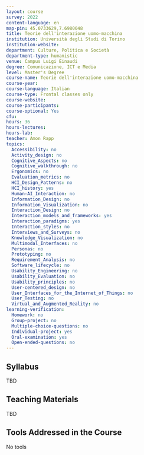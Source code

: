 ```yaml
---
layout: course
survey: 2022
content-language: en
map-pin: 45.0733629,7.6980048
title: Teorie dell'interazione uomo-macchina
institution: Università degli Studi di Torino
institution-website:  
department: Culture, Politica e Società
department-type: humanistic
venue: Campus Luigi Einaudi
degree: Comunicazione, ICT e Media
level: Master's Degree
course-name: Teorie dell'interazione uomo-macchina
course-year: 
course-language: Italian
course-type: Frontal classes only
course-website: 
course-participants: 
course-optional: Yes
cfu: 
hours: 36
hours-lectures: 
hours-lab: 
teacher: Amon Rapp
topics: 
  Accessibility: no
  Activity_design: no
  Cognitive_Aspects: no
  Cognitive_walkthrough: no
  Ergonomics: no
  Evaluation_metrics: no
  HCI_Design_Patterns: no
  HCI_history: yes
  Human-AI_Interaction: no
  Information_Design: no
  Information_Visualization: no
  Interaction_Design: no
  Interaction_models_and_frameworks: yes
  Interaction_paradigms: yes
  Interaction_styles: no
  Interviews_and_Surveys: no
  Knowledge_Visualization: no
  Multimodal_Interfaces: no
  Personas: no
  Prototyping: no
  Requirement_Analysis: no
  Software_lifecycle: no
  Usability_Engineering: no
  Usability_Evaluation: no
  Usability_principles: no
  User-centered_design: no
  User_Interfaces_for_the_Internet_of_Things: no
  User_Testing: no
  Virtual_and_Augmented_Reality: no
learning-verification: 
  Homework: no 
  Group-project: no 
  Multiple-choice-questions: no 
  Individual-project: yes 
  Oral-examination: yes 
  Open-ended-questions: no 
---
```



## Syllabus 
TBD

## Teaching Materials 
TBD

## Tools Addressed in the Course 
No tools
